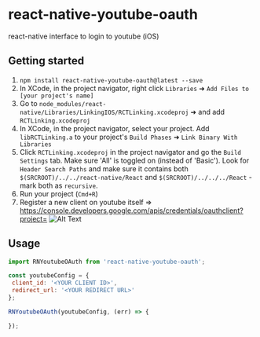 # react-native-youtube-oauth
react-native interface to login to youtube (iOS)

## Getting started

1. `npm install react-native-youtube-oauth@latest --save`
2. In XCode, in the project navigator, right click `Libraries` ➜ `Add Files to [your project's name]`
3. Go to `node_modules/react-native/Libraries/LinkingIOS/RCTLinking.xcodeproj` ➜ and add `RCTLinking.xcodeproj`
4. In XCode, in the project navigator, select your project. Add `libRCTLinking.a` to your project's `Build Phases` ➜ `Link Binary With Libraries`
5. Click `RCTLinking.xcodeproj` in the project navigator and go the `Build Settings` tab. Make sure 'All' is toggled on (instead of 'Basic'). Look for `Header Search Paths` and make sure it contains both `$(SRCROOT)/../../react-native/React` and `$(SRCROOT)/../../../React` - mark both as `recursive`.
6. Run your project (`Cmd+R`)
7. Register a new client on youtube itself => https://console.developers.google.com/apis/credentials/oauthclient?project=
![Alt Text](http://i.imgur.com/LeyB4zO.png)


## Usage

```javascript
import RNYoutubeOAuth from 'react-native-youtube-oauth';

const youtubeConfig = {
 client_id: '<YOUR CLIENT ID>',
 redirect_url: '<YOUR REDIRECT URL>'
};

RNYoutubeOAuth(youtubeConfig, (err) => {

});
```
